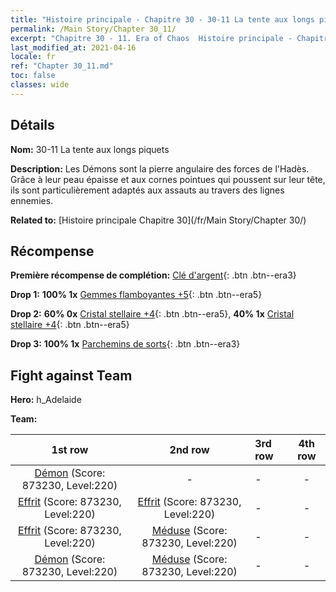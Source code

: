 ```yaml
---
title: "Histoire principale - Chapitre 30 - 30-11 La tente aux longs piquets"
permalink: /Main Story/Chapter 30_11/
excerpt: "Chapitre 30 - 11. Era of Chaos  Histoire principale - Chapitre 30_11. 30-11 La tente aux longs piquets"
last_modified_at: 2021-04-16
locale: fr
ref: "Chapter 30_11.md"
toc: false
classes: wide
---
```


## Détails

 **Nom:** 30-11 La tente aux longs piquets

 **Description:** Les Démons sont la pierre angulaire des forces de l'Hadès. Grâce à leur peau épaisse et aux cornes pointues qui poussent sur leur tête, ils sont particulièrement adaptés aux assauts au travers des lignes ennemies.

 **Related to:** [Histoire principale Chapitre 30](/fr/Main Story/Chapter 30/)

## Récompense

 **Première récompense de complétion:** [Clé d'argent](/fr/Items/con_693/){: .btn .btn--era3}

 **Drop 1:** **100% 1x** [Gemmes flamboyantes +5](/fr/Items/mat_100/){: .btn .btn--era5}

 **Drop 2:** **60% 0x** [Cristal stellaire +4](/fr/Items/mat_94/){: .btn .btn--era5}, **40% 1x** [Cristal stellaire +4](/fr/Items/mat_94/){: .btn .btn--era5}

 **Drop 3:** **100% 1x** [Parchemins de sorts](/fr/Items/con_694/){: .btn .btn--era3}


## Fight against Team
 **Hero:** h_Adelaide

 **Team:**


  | 1st row | 2nd row | 3rd row | 4th row |
  |:----:|:----:|:----|:----:|
  | [Démon](/fr/units/Demon/) (Score: 873230, Level:220)  | - | - | - |
  | [Effrit](/fr/units/Efreeti/) (Score: 873230, Level:220)  | [Effrit](/fr/units/Efreeti/) (Score: 873230, Level:220)  | - | - |
  | [Effrit](/fr/units/Efreeti/) (Score: 873230, Level:220)  | [Méduse](/fr/units/Medusa/) (Score: 873230, Level:220)  | - | - |
  | [Démon](/fr/units/Demon/) (Score: 873230, Level:220)  | [Méduse](/fr/units/Medusa/) (Score: 873230, Level:220)  | - | - |



